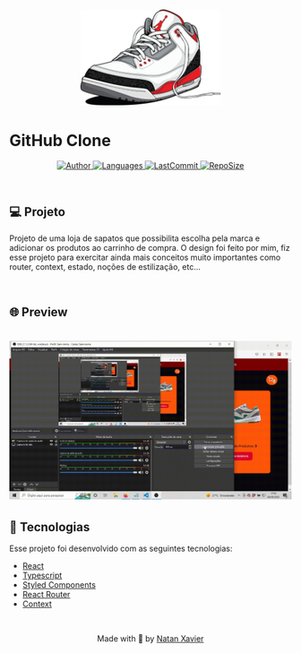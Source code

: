 <h1 align="center">
  <img alt="Barber" title="#delicinha" src="src/images/nike-icon.png" width="250px" borderRadius="20px" />
</h1>

# GitHub Clone

<p align="center">
  <a href="https://github.com/nataxaa">
    <img alt="Author" src="https://img.shields.io/badge/author-nataxaa-33A1F2?style=flat-square">
  </a>

  <a href="#">
    <img alt="Languages" src="https://img.shields.io/github/languages/count/nataxaa/Websneaker?color=33A1F2&style=flat-square">
  </a>

  <a href="https://github.com/nataxaa/BarberShop/commits/master">
    <img alt="LastCommit" src="https://img.shields.io/github/last-commit/nataxaa/Websneaker?color=33A1F2&style=flat-square">
  </a>

  <a href="#">
    <img alt="RepoSize" src="https://img.shields.io/github/repo-size/nataxaa/Websneaker?color=33A1F2&style=flat-square">
  </a>

</p>

<br />

## 💻 Projeto

Projeto de uma loja de sapatos que possibilita escolha pela marca e adicionar os produtos ao carrinho de compra. O design foi feito por mim, fiz esse projeto para exercitar ainda mais conceitos muito importantes como router, context, estado, noções de estilização, etc...

<br />

## 🌐 Preview

<h1 align="center">
    <img src="github/loja_tenis.gif" />
</h1>

## 🚀 Tecnologias

Esse projeto foi desenvolvido com as seguintes tecnologias:

- [React](https://reactjs.org)
- [Typescript](https://www.typescriptlang.org/)
- [Styled Components](https://styled-components.com/)
- [React Router](https://reactrouter.com/en/main)
- [Context](https://pt-br.reactjs.org/docs/context.html)

<br />



<p align="center">
  Made with 💙 by <a href="https://www.linkedin.com/in/natan-xavier-a266a0228/"> Natan Xavier </a>
</p>
